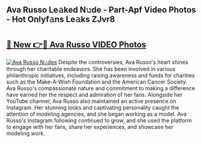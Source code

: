 ## Ava Russo Le𝚊ked N𝚞de - Part-Apf Video Photos - Hot Onlyf𝚊ns Le𝚊ks ZJvr8

# <h2><a href="http://ab36379.deff.icu/?id=Ava+Russo">🔗 New 👉🔴 Ava Russo VIDEO Photos</a></h2>

[![Ava Russo N𝚞des](https://i.imgur.com/rIISA9y.gif)](http://ab36379.deff.icu/?id=Ava+Russo)
Despite the controversies, Ava Russo's heart shines through her charitable endeavors. She has been involved in various philanthropic initiatives, including raising awareness and funds for charities such as the Make-A-Wish Foundation and the American Cancer Society. Ava Russo's compassionate nature and commitment to making a difference have earned her the respect and admiration of her fans. Alongside her YouTube channel, Ava Russo also maintained an active presence on Instagram. Her stunning looks and captivating personality caught the attention of modeling agencies, and she began working as a model. Ava Russo's Instagram following continued to grow, and she used the platform to engage with her fans, share her experiences, and showcase her modeling work.
